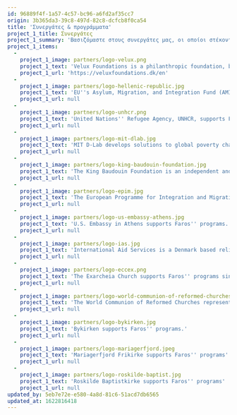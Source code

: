 ```yaml
---
id: 96889f4f-1a57-4c57-bc96-a6fd2af35cc7
origin: 3b365da3-39c8-497d-82c8-dcfcb8f0ca54
title: 'Συνεργάτες & προγράμματα'
project_1_title: Συνεργάτες
project_1_summary: 'Βασιζόμαστε στους συνεργάτες μας, οι οποίοι στέκονται πάντα δίπλα μας. Είναι εξέχοντα μέλη της τοπικής κοινότητας της Αθήνας, κοινωφελή ιδρύματα και ανεξάρτητοι υποστηρικτές της αποστολής μας, που συμμετέχουν στις εκδηλώσεις μας αλλά και στην ανάπτυξη προγραμμάτων.'
project_1_items:
  -
    project_1_image: partners/logo-velux.png
    project_1_text: 'Velux Foundations is a philanthropic foundation, based in Denmark that supports the Horizon Center.'
    project_1_url: 'https://veluxfoundations.dk/en'
  -
    project_1_image: partners/logo-hellenic-republic.jpg
    project_1_text: 'EU''s Asylum, Migration, and Integration Fund (AMIF) for the period 2014-20 is supporting Faros'' Shelter.'
    project_1_url: null
  -
    project_1_image: partners/logo-unhcr.png
    project_1_text: 'United Nations'' Refugee Agency, UNHCR, supports Faros'' Horizon Center and its educational programs.'
    project_1_url: null
  -
    project_1_image: partners/logo-mit-dlab.jpg
    project_1_text: 'MIT D-Lab develops solutions to global poverty challenges. It''s Faros'' partner at Horizon Center''s educational programs.'
    project_1_url: null
  -
    project_1_image: partners/logo-king-baudouin-foundation.jpg
    project_1_text: 'The King Baudouin Foundation is an independent and pluralistic foundation that supports Faros'' Horizon and Drop-in Center.'
    project_1_url: null
  -
    project_1_image: partners/logo-epim.jpg
    project_1_text: 'The European Programme for Integration and Migration is an initiative of 25 private foundations that supports Faros'' Horizon and Drop-in Center.'
    project_1_url: null
  -
    project_1_image: partners/logo-us-embassy-athens.jpg
    project_1_text: 'U.S. Embassy in Athens supports Faros'' programs.'
    project_1_url: null
  -
    project_1_image: partners/logo-ias.jpg
    project_1_text: 'International Aid Services is a Denmark based relief and development organization that supports Faros'' programs'
    project_1_url: null
  -
    project_1_image: partners/logo-eccex.png
    project_1_text: 'The Exarcheia Church supports Faros'' programs since its establishment in 2014'
    project_1_url: null
  -
    project_1_image: partners/logo-world-communion-of-reformed-churches.jpg
    project_1_text: 'The World Communion of Reformed Churches represents 100 million Christians worldwide. It supports Faros'' Drop-in Center.'
    project_1_url: null
  -
    project_1_image: partners/logo-bykirken.jpg
    project_1_text: 'Bykirken supports Faros'' programs.'
    project_1_url: null
  -
    project_1_image: partners/logo-mariagerfjord.jpeg
    project_1_text: 'Mariagerfjord Frikirke supports Faros'' programs'
    project_1_url: null
  -
    project_1_image: partners/logo-roskilde-baptist.jpg
    project_1_text: 'Roskilde Baptistkirke supports Faros'' programs'
    project_1_url: null
updated_by: 5eb7e72e-e580-4a8d-81c6-51acd7db6565
updated_at: 1622816418
---
```

